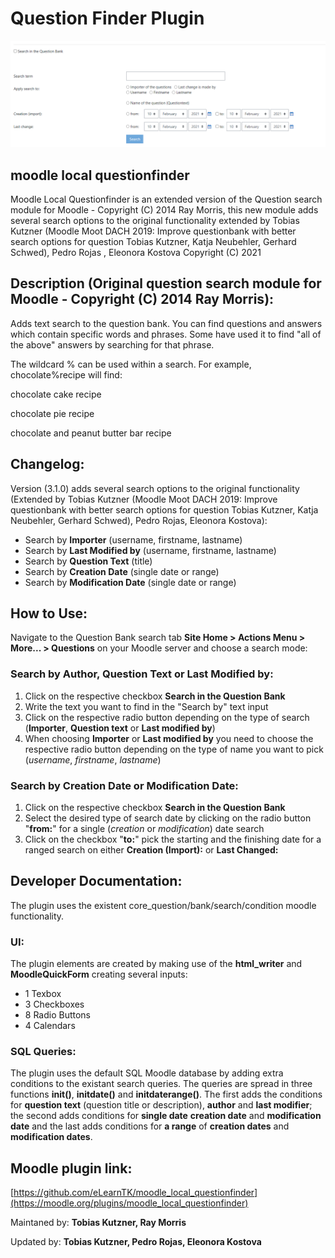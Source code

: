 # Question Finder Plugin

![](questionfinder_screenshot.PNG)
## moodle local questionfinder
Moodle Local Questionfinder is an extended version of the Question search module for Moodle - Copyright (C) 2014 Ray Morris, this new module adds several search options to the original functionality extended by Tobias Kutzner (Moodle Moot DACH 2019: Improve questionbank with better search options for question Tobias Kutzner, Katja Neubehler, Gerhard Schwed), Pedro Rojas , Eleonora Kostova Copyright (C) 2021
## Description (Original question search module for Moodle - Copyright (C) 2014 Ray Morris):
Adds text search to the question bank. You can find questions and answers which contain specific words and phrases. Some have used it to find "all of the above" answers by searching for that phrase.  

The wildcard % can be used within a search. For example, chocolate%recipe will find:

chocolate cake recipe

chocolate pie recipe

chocolate and peanut butter bar recipe

## Changelog:
Version (3.1.0) adds several search options to the original functionality (Extended by Tobias Kutzner (Moodle Moot DACH 2019: Improve questionbank with better search options for question Tobias Kutzner, Katja Neubehler, Gerhard Schwed), Pedro Rojas, Eleonora Kostova):

- Search by **Importer** (username, firstname, lastname)
- Search by **Last Modified by** (username, firstname, lastname)
- Search by **Question Text** (title)
- Search by **Creation Date** (single date or range)
- Search by **Modification Date** (single date or range)

## How to Use:
Navigate to the Question Bank search tab **Site Home > Actions Menu > More... > Questions** on your Moodle server and choose a search mode:

### Search by Author, Question Text or Last Modified by:
1) Click on the respective checkbox **Search in the Question Bank**
2) Write the text you want to find in the "Search by" text input
3) Click on the respective radio button depending on the type of search (**Importer**, **Question text** or **Last modified by**)
4) When choosing **Importer** or **Last modified by** you need to choose the respective radio button depending on the type of name you want to pick (*username*, *firstname*, *lastname*)

### Search by Creation Date or Modification Date:
1) Click on the respective checkbox **Search in the Question Bank**
2) Select the desired type of search date by clicking on the radio button "**from:**"  for a single (*creation* or *modification*) date search
3) Click on the checkbox "**to:**" pick the starting and the finishing date for a ranged search on either **Creation (Import):** or **Last Changed:**

## Developer Documentation:
The plugin uses the existent core_question/bank/search/condition moodle functionality.
### UI:
The plugin elements are created by making use of the **html_writer** and **MoodleQuickForm** creating several inputs:
- 1 Texbox
- 3 Checkboxes
- 8 Radio Buttons
- 4 Calendars
### SQL Queries:
The plugin uses the default SQL Moodle database by adding extra conditions to the existant search queries. The queries are spread in three functions **init()**, **initdate()** and **initdaterange()**. The first adds the conditions for **question text** (question title or description), **author** and **last modifier**; the second adds conditions for **single date** **creation date** and **modification date** and the last adds conditions for **a range** of **creation dates** and **modification dates**.
 
 
## Moodle plugin link:
[https://github.com/eLearnTK/moodle_local_questionfinder](https://moodle.org/plugins/moodle_local_questionfinder)

Maintaned by: **Tobias Kutzner, Ray Morris** 

Updated by: **Tobias Kutzner, Pedro Rojas, Eleonora Kostova**
